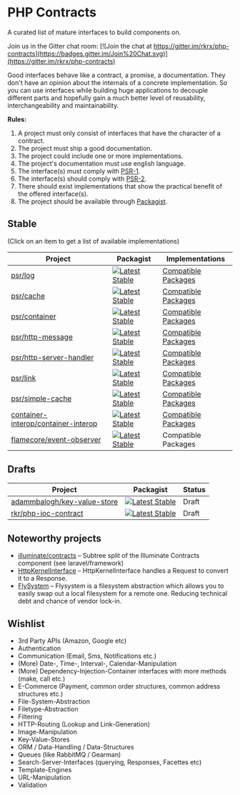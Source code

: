PHP Contracts
=============

A curated list of mature interfaces to build components on.

Join us in the Gitter chat room: [![Join the chat at https://gitter.im/rkrx/php-contracts](https://badges.gitter.im/Join%20Chat.svg)](https://gitter.im/rkrx/php-contracts)

Good interfaces behave like a contract, a promise, a documentation. They don't have an opinion about the internals of a concrete implementation.
So you can use interfaces while building huge applications to decouple different parts and hopefully gain a much better level of reusability,
interchangeability and maintainability.

**Rules:**

1. A project must only consist of interfaces that have the character of a contract.
2. The project must ship a good documentation.
3. The project could include one or more implementations.
4. The project's documentation must use english language.
5. The interface(s) must comply with [PSR-1](http://www.php-fig.org/psr/psr-1/).
6. The interface(s) should comply with [PSR-2](http://www.php-fig.org/psr/psr-2/).
7. There should exist implementations that show the practical benefit of the offered interface(s).
8. The project should be available through [Packagist](https://packagist.org/).


## Stable

(Click on an item to get a list of available implementations)

| Project | Packagist | Implementations |
|---------|-----------|-----------------|
| [psr/log](https://github.com/php-fig/log) | [![Latest Stable](http://img.shields.io/packagist/v/psr/log.svg)](https://packagist.org/packages/psr/log) | [Compatible Packages](https://packagist.org/providers/psr/log-implementation) |
| [psr/cache](https://github.com/php-fig/cache) | [![Latest Stable](http://img.shields.io/packagist/v/psr/cache.svg)](https://packagist.org/packages/psr/cache) | [Compatible Packages](https://packagist.org/providers/psr/cache-implementation)
| [psr/container](https://github.com/php-fig/container) | [![Latest Stable](http://img.shields.io/packagist/v/psr/container.svg)](https://packagist.org/packages/psr/container) | [Compatible Packages](https://packagist.org/providers/psr/container-implementation) |
| [psr/http-message](https://github.com/php-fig/http-message) | [![Latest Stable](http://img.shields.io/packagist/v/psr/http-message.svg)](https://packagist.org/packages/psr/http-message) | [Compatible Packages](https://packagist.org/providers/psr/http-message-implementation) |
| [psr/http-server-handler](https://github.com/php-fig/http-server-handler) | [![Latest Stable](http://img.shields.io/packagist/v/psr/http-message.svg)](https://packagist.org/packages/psr/http-server-handler) | [Compatible Packages](https://packagist.org/providers/psr/http-server-handler) |
| [psr/link](https://github.com/php-fig/link) | [![Latest Stable](http://img.shields.io/packagist/v/psr/link.svg)](https://packagist.org/packages/psr/simple-cache) | [Compatible Packages](https://packagist.org/providers/psr/link-implementation) |
| [psr/simple-cache](https://github.com/php-fig/simple-cache) | [![Latest Stable](http://img.shields.io/packagist/v/psr/simple-cache.svg)](https://packagist.org/packages/psr/simple-cache) | [Compatible Packages](https://packagist.org/providers/psr/simple-cache-implementation) |
| [container-interop/container-interop](https://github.com/container-interop/container-interop) | [![Latest Stable](http://img.shields.io/packagist/v/container-interop/container-interop.svg)](https://packagist.org/packages/container-interop/container-interop) | [Compatible Packages](https://packagist.org/providers/container-interop/container-interop-implementation) |
| [flamecore/event-observer](https://github.com/FlameCore/EventObserver) | [![Latest Stable](http://img.shields.io/packagist/v/flamecore/event-observer.svg)](https://packagist.org/packages/flamecore/event-observer) | Compatible Packages |

## Drafts

| Project | Packagist | Status |
|---------|-----------|--------|
| [adammbalogh/key-value-store](https://github.com/adammbalogh/key-value-store) | [![Latest Stable](http://img.shields.io/packagist/v/adammbalogh/key-value-store.svg)](https://packagist.org/packages/adammbalogh/key-value-store) | Draft |
| [rkr/php-ioc-contract](https://packagist.org/packages/rkr/php-ioc-contract) | [![Latest Stable](http://img.shields.io/packagist/v/rkr/php-di-ioc-adapter.svg)](https://packagist.org/packages/rkr/php-di-ioc-adapter) | Draft |

## Noteworthy projects

* [illuminate/contracts](https://github.com/illuminate/contracts) – Subtree split of the Illuminate Contracts component (see laravel/framework)
* [HttpKernelInterface](https://github.com/symfony/symfony/blob/master/src/Symfony/Component/HttpKernel/HttpKernelInterface.php) – HttpKernelInterface handles a Request to convert it to a Response.
* [FlySystem](http://flysystem.thephpleague.com) – Flysystem is a filesystem abstraction which allows you to easily swap out a local filesystem for a remote one. Reducing technical debt and chance of vendor lock-in. 

## Wishlist

* 3rd Party APIs (Amazon, Google etc)
* Authentication
* Communication (Email, Sms, Notifications etc.)
* (More) Date-, Time-, Interval-, Calendar-Manipulation
* (More) Dependency-Injection-Container interfaces with more methods (make, call etc.)
* E-Commerce (Payment, common order structures, common address structures etc.)
* File-System-Abstraction
* Filetype-Abstraction
* Filtering
* HTTP-Routing (Lookup and Link-Generation)
* Image-Manipulation
* Key-Value-Stores
* ORM / Data-Handling / Data-Structures
* Queues (like RabbitMQ / Gearman)
* Search-Server-Interfaces (querying, Responses, Facettes etc)
* Template-Engines
* URL-Manipulation
* Validation


